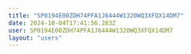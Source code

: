 ```yaml
---
title: "SP0194E00ZDH74PFA1J6444W1320WQ3XFQX14DM7"
date: 2024-10-04T17:41:56.283Z
user: SP0194E00ZDH74PFA1J6444W1320WQ3XFQX14DM7
layout: "users"
---
```

    